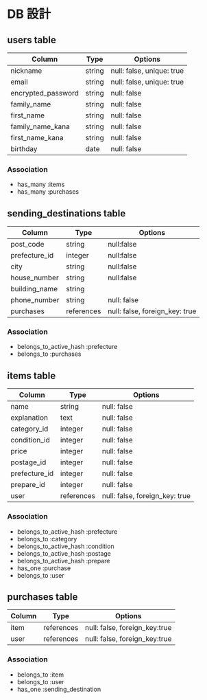 # DB 設計


## users table

| Column             | Type                | Options                    |
|--------------------|---------------------|----------------------------|
| nickname           | string              | null: false, unique: true  |
| email              | string              | null: false, unique: true  |
| encrypted_password           | string              | null: false                |
| family_name        | string              | null: false                |
| first_name         | string              | null: false                |
| family_name_kana   | string              | null: false                |
| first_name_kana    | string              | null: false                |
| birthday           | date                | null: false                |

### Association

* has_many :items
* has_many :purchases



## sending_destinations table

| Column                       | Type         | Options                        |
|------------------------------|--------------|--------------------------------|
| post_code                    | string       | null:false                     |
| prefecture_id                | integer      | null:false                     |
| city                         | string       | null:false                     |
| house_number                 | string       | null:false                     |
| building_name                | string       |
| phone_number                 | string       | null: false                    |
| purchases                    | references   | null: false, foreign_key: true |

### Association

* belongs_to_active_hash :prefecture
* belongs_to :purchases




## items table

| Column                       | Type         | Options                        |
|------------------------------|--------------|--------------------------------|
| name                         | string       | null: false                    |
| explanation                  | text         | null: false                    |
| category_id                  | integer      | null: false                    |
| condition_id                 | integer      | null: false                    |
| price                        | integer      | null: false                    |
| postage_id                   | integer      | null: false                    |
| prefecture_id                | integer      | null: false                    |
| prepare_id                   | integer      | null: false                    |
| user                         | references   | null: false, foreign_key: true |


### Association

* belongs_to_active_hash :prefecture
* belongs_to :category
* belongs_to_active_hash :condition
* belongs_to_active_hash :postage
* belongs_to_active_hash :prepare
* has_one :purchase
* belongs_to :user




## purchases table

| Column                       | Type         | Options                        |
|------------------------------|--------------|--------------------------------|
| item                         | references   | null: false, foreign_key:true  |
| user                         | references   | null: false, foreign_key:true  |


### Association

* belongs_to :item
* belongs_to :user
* has_one :sending_destination


